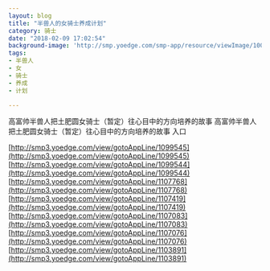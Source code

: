 ```yaml
---
layout: blog
title: "半兽人的女骑士养成计划"
category: 骑士
date: "2018-02-09 17:02:54"
background-image: 'http://smp.yoedge.com/smp-app/resource/viewImage/1002218appline.png'
tags:
- 半兽人
- 女
- 骑士
- 养成
- 计划

---
```

高富帅半兽人把土肥圆女骑士（暂定）往心目中的方向培养的故事
高富帅半兽人把土肥圆女骑士（暂定）往心目中的方向培养的故事
入口

[http://smp3.yoedge.com/view/gotoAppLine/1099545](http://smp3.yoedge.com/view/gotoAppLine/1099545)
[http://smp3.yoedge.com/view/gotoAppLine/1099544](http://smp3.yoedge.com/view/gotoAppLine/1099544)
[http://smp3.yoedge.com/view/gotoAppLine/1107768](http://smp3.yoedge.com/view/gotoAppLine/1107768)
[http://smp3.yoedge.com/view/gotoAppLine/1107419](http://smp3.yoedge.com/view/gotoAppLine/1107419)
[http://smp3.yoedge.com/view/gotoAppLine/1107083](http://smp3.yoedge.com/view/gotoAppLine/1107083)
[http://smp3.yoedge.com/view/gotoAppLine/1107076](http://smp3.yoedge.com/view/gotoAppLine/1107076)
[http://smp3.yoedge.com/view/gotoAppLine/1103891](http://smp3.yoedge.com/view/gotoAppLine/1103891)

        
